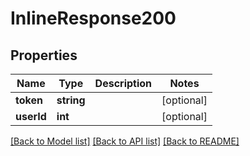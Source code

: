 # InlineResponse200

## Properties
Name | Type | Description | Notes
------------ | ------------- | ------------- | -------------
**token** | **string** |  | [optional] 
**userId** | **int** |  | [optional] 

[[Back to Model list]](../README.md#documentation-for-models) [[Back to API list]](../README.md#documentation-for-api-endpoints) [[Back to README]](../README.md)


